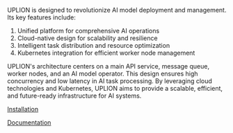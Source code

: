 UPLION is designed to revolutionize AI model deployment and management. Its key features include:

1. Unified platform for comprehensive AI operations
2. Cloud-native design for scalability and resilience
3. Intelligent task distribution and resource optimization
4. Kubernetes integration for efficient worker node management

UPLION's architecture centers on a main API service, message queue, worker nodes, and an AI model operator. This design ensures high concurrency and low latency in AI task processing. By leveraging cloud technologies and Kubernetes, UPLION aims to provide a scalable, efficient, and future-ready infrastructure for AI systems.

[Installation](https://github.com/uplion/infra-config?tab=readme-ov-file#how-to-use)

[Documentation](../Documentation.md)
